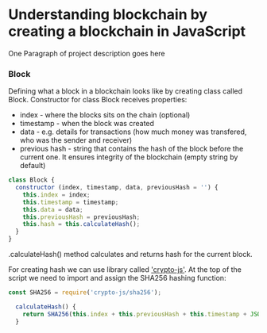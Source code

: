 # Understanding blockchain by creating a blockchain in JavaScript

One Paragraph of project description goes here

### Block

Defining what a block in a blockchain looks like by creating class called Block.
Constructor for class Block receives properties:
- index - where the blocks sits on the chain (optional)
- timestamp - when the block was created
- data - e.g. details for transactions (how much money was transfered, who was the sender and receiver)
- previous hash - string that contains the hash of the block before the current one. It ensures integrity of the blockchain (empty string by default)

```javascript
class Block {
  constructor (index, timestamp, data, previousHash = '') {
    this.index = index;
    this.timestamp = timestamp;
    this.data = data;
    this.previousHash = previousHash;
    this.hash = this.calculateHash();
  }
}
```
.calculateHash() method calculates and returns hash for the current block.

For creating hash we can use library called ['crypto-js'](https://www.npmjs.com/package/crypto-js).
At the top of the script we need to import and assign the SHA256 hashing function:
```javascript
const SHA256 = require('crypto-js/sha256');

```

```javascript
  calculateHash() {
    return SHA256(this.index + this.previousHash + this.timestamp + JSON.stringify(this.data) + this.nonce).toString();
  }
```
